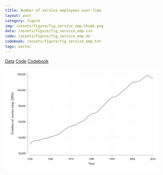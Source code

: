 ```yaml
---
title: Number of service employees over time
layout: post
category: figure
img: /assets/figure/fig_service_emp-thumb.png
data: /assets/figure/fig_service_emp.csv
code: /assets/figure/fig_service_emp.do
codebook: /assets/figure/fig_service_emp.txt
tags: sector
---
```


[Data](/assets/figure/fig_service_emp.csv) [Code](/assets/figure/fig_service_emp.do) [Codebook](/assets/figure/fig_service_emp.txt)

![Number of service employees over time](/assets/figure/fig_service_emp.png)
